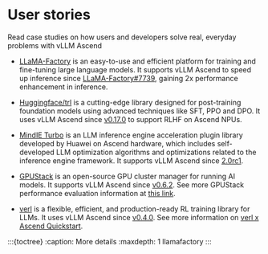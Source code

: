 # User stories

Read case studies on how users and developers solve real, everyday problems with vLLM Ascend

- [LLaMA-Factory](./llamafactory.md) is an easy-to-use and efficient platform for training and fine-tuning large language models. It supports vLLM Ascend to speed up inference since [LLaMA-Factory#7739](https://github.com/hiyouga/LLaMA-Factory/pull/7739), gaining 2x performance enhancement in inference.

- [Huggingface/trl](https://github.com/huggingface/trl) is a cutting-edge library designed for post-training foundation models using advanced techniques like SFT, PPO and DPO. It uses vLLM Ascend since [v0.17.0](https://github.com/huggingface/trl/releases/tag/v0.17.0) to support RLHF on Ascend NPUs.

- [MindIE Turbo](https://pypi.org/project/mindie-turbo) is an LLM inference engine acceleration plugin library developed by Huawei on Ascend hardware, which includes self-developed LLM optimization algorithms and optimizations related to the inference engine framework. It supports vLLM Ascend since [2.0rc1](https://www.hiascend.com/document/detail/zh/mindie/20RC1/AcceleratePlugin/turbodev/mindie-turbo-0001.html).

- [GPUStack](https://github.com/gpustack/gpustack) is an open-source GPU cluster manager for running AI models. It supports vLLM Ascend since [v0.6.2](https://github.com/gpustack/gpustack/releases/tag/v0.6.2). See more GPUStack performance evaluation information at [this link](https://mp.weixin.qq.com/s/pkytJVjcH9_OnffnsFGaew).

- [verl](https://github.com/volcengine/verl) is a flexible, efficient, and production-ready RL training library for LLMs. It uses vLLM Ascend since [v0.4.0](https://github.com/volcengine/verl/releases/tag/v0.4.0). See more information on [verl x Ascend Quickstart](https://verl.readthedocs.io/en/latest/ascend_tutorial/ascend_quick_start.html).

:::{toctree}
:caption: More details
:maxdepth: 1
llamafactory
:::
